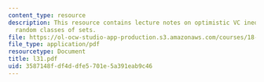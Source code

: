 ```yaml
---
content_type: resource
description: This resource contains lecture notes on optimistic VC inequality for
  random classes of sets.
file: https://ol-ocw-studio-app-production.s3.amazonaws.com/courses/18-465-topics-in-statistics-statistical-learning-theory-spring-2007/3587148fdf4ddfe5701e5a391eab9c46_l31.pdf
file_type: application/pdf
resourcetype: Document
title: l31.pdf
uid: 3587148f-df4d-dfe5-701e-5a391eab9c46
---
```

